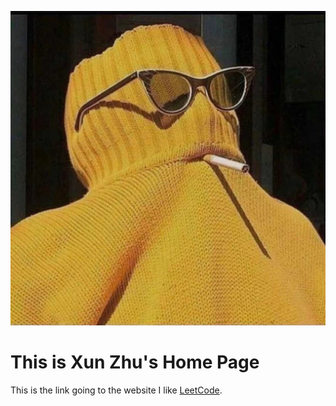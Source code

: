 
![Test Image 1](WechatIMG264.jpeg)

# This is Xun Zhu's Home Page

This is the link going to the website I like [LeetCode](https://leetcode.com/).
